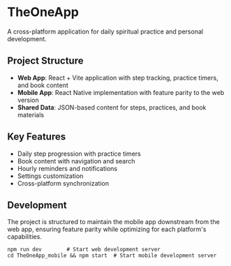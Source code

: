 # TheOneApp

A cross-platform application for daily spiritual practice and personal development.

## Project Structure

- **Web App**: React + Vite application with step tracking, practice timers, and book content
- **Mobile App**: React Native implementation with feature parity to the web version
- **Shared Data**: JSON-based content for steps, practices, and book materials

## Key Features

- Daily step progression with practice timers
- Book content with navigation and search
- Hourly reminders and notifications
- Settings customization
- Cross-platform synchronization

## Development

The project is structured to maintain the mobile app downstream from the web app, ensuring feature parity while optimizing for each platform's capabilities.

```
npm run dev        # Start web development server
cd TheOneApp_mobile && npm start  # Start mobile development server
